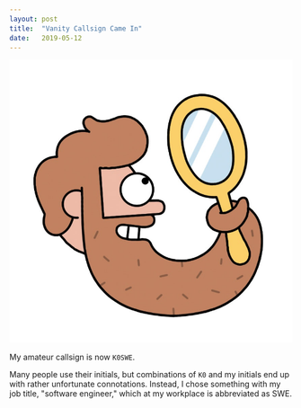 ```yaml
---
layout: post
title:  "Vanity Callsign Came In"
date:   2019-05-12
---
```

![Man with beard smiling in the mirror](/assets/beard-vanity.jpg)

My amateur callsign is now `K0SWE`.

Many people use their initials, but combinations of `K0` and my initials end up with rather
unfortunate connotations. Instead, I chose something with my job title, "software engineer," which
at my workplace is abbreviated as SWE.
